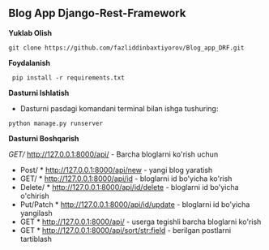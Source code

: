 ## Blog App Django-Rest-Framework

**Yuklab Olish**
```
git clone https://github.com/fazliddinbaxtiyorov/Blog_app_DRF.git

```
**Foydalanish**
```
 pip install -r requirements.txt
```
**Dasturni Ishlatish**
  * Dasturni pasdagi komandani terminal bilan ishga tushuring: 
```
python manage.py runserver
```


**Dasturni Boshqarish**

*GET/*  http://127.0.0.1:8000/api/ - Barcha bloglarni ko'rish uchun
* Post/ *  http://127.0.0.1:8000/api/new - yangi blog yaratish
* GET/ *  http://127.0.0.1:8000/api/id - bloglarni id bo'yicha ko'rish
* Delete/ *  http://127.0.0.1:8000/api/id/delete - bloglarni id bo'yicha o'chirish
* Put/Patch * http://127.0.0.1:8000/api/id/update - bloglarni id bo'yicha yangilash
* GET *   http://127.0.0.1:8000/api/<username> - userga tegishli barcha bloglarni ko'rish
* GET  *  http://127.0.0.1:8000/api/sort/<str:field>  - berilgan postlarni tartiblash
